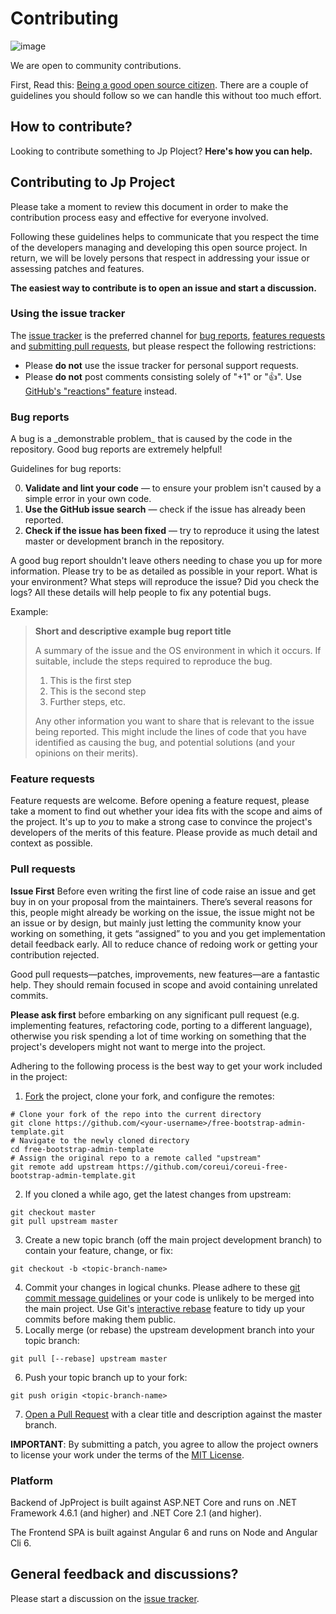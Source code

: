 Contributing
============

![image](https://github.com/brunohbrito/JP-Project/blob/master/docs/images/logo.png?raw=true)

We are open to community contributions.

First, Read this: [Being a good open source
citizen](https://hackernoon.com/being-a-good-open-source-citizen-9060d0ab9732).
There are a couple of guidelines you should follow so we can handle this
without too much effort.

How to contribute?
------------------

Looking to contribute something to Jp Ploject? **Here's how you can
help.**

Contributing to Jp Project
--------------------------

Please take a moment to review this document in order to make the
contribution process easy and effective for everyone involved.

Following these guidelines helps to communicate that you respect the
time of the developers managing and developing this open source project.
In return, we will be lovely persons that respect in addressing your
issue or assessing patches and features.

**The easiest way to contribute is to open an issue and start a
discussion.**

### Using the issue tracker

The [issue tracker](https://github.com/brunohbrito/JP-Project/issues) is
the preferred channel for [bug reports](\#bug-reports), [features
requests](\#feature-requests) and [submitting pull
requests](\#pull-requests), but please respect the following
restrictions:

-   Please **do not** use the issue tracker for personal support
    requests.
-   Please **do not** post comments consisting solely of "+1" or
    ":thumbsup:". Use [GitHub's "reactions"
    feature](https://github.com/blog/2119-add-reactions-to-pull-requests-issues-and-comments)
    instead.

### Bug reports

A bug is a \_demonstrable problem\_ that is caused by the code in the
repository. Good bug reports are extremely helpful!

Guidelines for bug reports:

0.  **Validate and lint your code** &mdash; to ensure your problem isn't
    caused by a simple error in your own code.
1.  **Use the GitHub issue search** &mdash; check if the issue has
    already been reported.
2.  **Check if the issue has been fixed** &mdash; try to reproduce it
    using the latest master or development branch in the repository.

A good bug report shouldn't leave others needing to chase you up for
more information. Please try to be as detailed as possible in your
report. What is your environment? What steps will reproduce the issue?
Did you check the logs? All these details will help people to fix any
potential bugs.

Example:

> **Short and descriptive example bug report title**                    
>                                                                       
> A summary of the issue and the OS environment in which it occurs. If  
> suitable, include the steps required to reproduce the bug.            
>                                                                       
> 1.  This is the first step                                            
> 2.  This is the second step                                           
> 3.  Further steps, etc.                                               
>                                                                       
> Any other information you want to share that is relevant to the issue 
> being reported. This might include the lines of code that you have    
> identified as causing the bug, and potential solutions (and your      
> opinions on their merits).                                            


### Feature requests

Feature requests are welcome. Before opening a feature request, please
take a moment to find out whether your idea fits with the scope and aims
of the project. It's up to *you* to make a strong case to convince the
project's developers of the merits of this feature. Please provide as
much detail and context as possible.

### Pull requests

**Issue First** Before even writing the first line of code raise an
issue and get buy in on your proposal from the maintainers. There’s
several reasons for this, people might already be working on the issue,
the issue might not be an issue or by design, but mainly just letting
the community know your working on something, it gets “assigned” to you
and you get implementation detail feedback early. All to reduce chance
of redoing work or getting your contribution rejected.

Good pull requests—patches, improvements, new features—are a fantastic
help. They should remain focused in scope and avoid containing unrelated
commits.

**Please ask first** before embarking on any significant pull request
(e.g. implementing features, refactoring code, porting to a different
language), otherwise you risk spending a lot of time working on
something that the project's developers might not want to merge into the
project.

Adhering to the following process is the best way to get your work
included in the project:

1.  [Fork](https://help.github.com/fork-a-repo/) the project, clone your
    fork, and configure the remotes:

``` {.sourceCode .}
# Clone your fork of the repo into the current directory
git clone https://github.com/<your-username>/free-bootstrap-admin-template.git
# Navigate to the newly cloned directory
cd free-bootstrap-admin-template
# Assign the original repo to a remote called "upstream"
git remote add upstream https://github.com/coreui/coreui-free-bootstrap-admin-template.git
```

2.  If you cloned a while ago, get the latest changes from upstream:

``` {.sourceCode .}
git checkout master
git pull upstream master
```

3.  Create a new topic branch (off the main project development branch)
    to contain your feature, change, or fix:

``` {.sourceCode .}
git checkout -b <topic-branch-name>
```

4.  Commit your changes in logical chunks. Please adhere to these [git
    commit message
    guidelines](http://tbaggery.com/2008/04/19/a-note-about-git-commit-messages.html)
    or your code is unlikely to be merged into the main project. Use
    Git's [interactive
    rebase](https://help.github.com/articles/interactive-rebase) feature
    to tidy up your commits before making them public.
5.  Locally merge (or rebase) the upstream development branch into your
    topic branch:

``` {.sourceCode .}
git pull [--rebase] upstream master
```

6.  Push your topic branch up to your fork:

``` {.sourceCode .}
git push origin <topic-branch-name>
```

7.  [Open a Pull
    Request](https://help.github.com/articles/using-pull-requests/) with
    a clear title and description against the master branch.

**IMPORTANT**: By submitting a patch, you agree to allow the project
owners to license your work under the terms of the [MIT
License](https://github.com/brunohbrito/JP-Project/blob/master/LICENSE).

### Platform

Backend of JpProject is built against ASP.NET Core and runs on .NET
Framework 4.6.1 (and higher) and .NET Core 2.1 (and higher).

The Frontend SPA is built against Angular 6 and runs on Node and Angular
Cli 6.

General feedback and discussions?
---------------------------------

Please start a discussion on the [issue
tracker](https://github.com/brunohbrito/JP-Project/issues).
